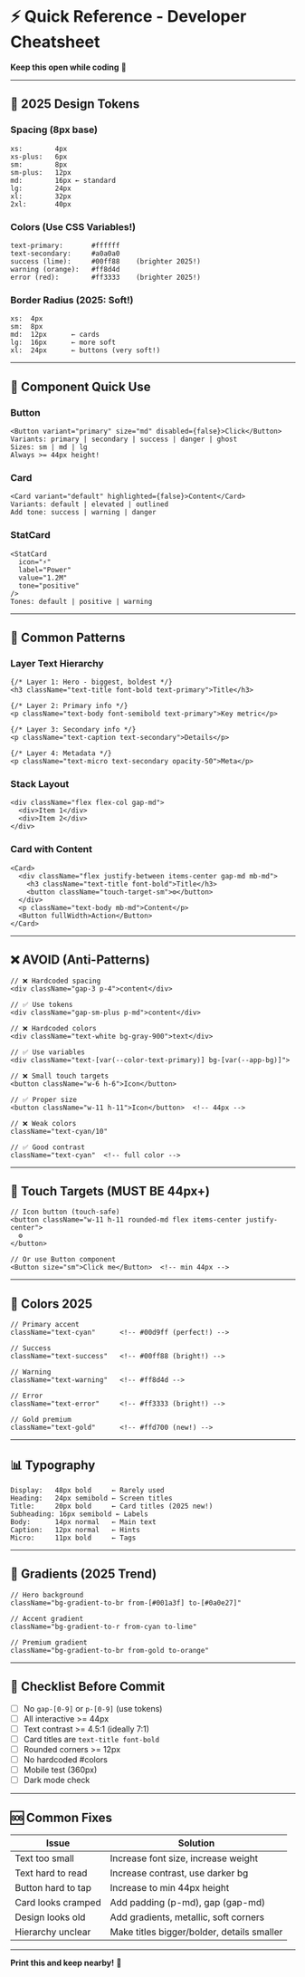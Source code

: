 # ⚡ Quick Reference - Developer Cheatsheet

**Keep this open while coding** 📌

---

## 🎨 2025 Design Tokens

### Spacing (8px base)
```
xs:        4px
xs-plus:   6px
sm:        8px
sm-plus:   12px
md:        16px ← standard
lg:        24px
xl:        32px
2xl:       40px
```

### Colors (Use CSS Variables!)
```
text-primary:       #ffffff
text-secondary:     #a0a0a0
success (lime):     #00ff88    (brighter 2025!)
warning (orange):   #ff8d4d
error (red):        #ff3333    (brighter 2025!)
```

### Border Radius (2025: Soft!)
```
xs:  4px
sm:  8px
md:  12px      ← cards
lg:  16px      ← more soft
xl:  24px      ← buttons (very soft!)
```

---

## 🧩 Component Quick Use

### Button
```tsx
<Button variant="primary" size="md" disabled={false}>Click</Button>
Variants: primary | secondary | success | danger | ghost
Sizes: sm | md | lg
Always >= 44px height!
```

### Card
```tsx
<Card variant="default" highlighted={false}>Content</Card>
Variants: default | elevated | outlined
Add tone: success | warning | danger
```

### StatCard
```tsx
<StatCard
  icon="⚡"
  label="Power"
  value="1.2M"
  tone="positive"
/>
Tones: default | positive | warning
```

---

## 📐 Common Patterns

### Layer Text Hierarchy
```tsx
{/* Layer 1: Hero - biggest, boldest */}
<h3 className="text-title font-bold text-primary">Title</h3>

{/* Layer 2: Primary info */}
<p className="text-body font-semibold text-primary">Key metric</p>

{/* Layer 3: Secondary info */}
<p className="text-caption text-secondary">Details</p>

{/* Layer 4: Metadata */}
<p className="text-micro text-secondary opacity-50">Meta</p>
```

### Stack Layout
```tsx
<div className="flex flex-col gap-md">
  <div>Item 1</div>
  <div>Item 2</div>
</div>
```

### Card with Content
```tsx
<Card>
  <div className="flex justify-between items-center gap-md mb-md">
    <h3 className="text-title font-bold">Title</h3>
    <button className="touch-target-sm">⚙️</button>
  </div>
  <p className="text-body mb-md">Content</p>
  <Button fullWidth>Action</Button>
</Card>
```

---

## ❌ AVOID (Anti-Patterns)

```tsx
// ❌ Hardcoded spacing
<div className="gap-3 p-4">content</div>

// ✅ Use tokens
<div className="gap-sm-plus p-md">content</div>

// ❌ Hardcoded colors
<div className="text-white bg-gray-900">text</div>

// ✅ Use variables
<div className="text-[var(--color-text-primary)] bg-[var(--app-bg)]">

// ❌ Small touch targets
<button className="w-6 h-6">Icon</button>

// ✅ Proper size
<button className="w-11 h-11">Icon</button>  <!-- 44px -->

// ❌ Weak colors
className="text-cyan/10"

// ✅ Good contrast
className="text-cyan"  <!-- full color -->
```

---

## 🎯 Touch Targets (MUST BE 44px+)

```tsx
// Icon button (touch-safe)
<button className="w-11 h-11 rounded-md flex items-center justify-center">
  ⚙️
</button>

// Or use Button component
<Button size="sm">Click me</Button>  <!-- min 44px -->
```

---

## 🌈 Colors 2025

```tsx
// Primary accent
className="text-cyan"      <!-- #00d9ff (perfect!) -->

// Success
className="text-success"   <!-- #00ff88 (bright!) -->

// Warning
className="text-warning"   <!-- #ff8d4d -->

// Error
className="text-error"     <!-- #ff3333 (bright!) -->

// Gold premium
className="text-gold"      <!-- #ffd700 (new!) -->
```

---

## 📊 Typography

```
Display:   48px bold     ← Rarely used
Heading:   24px semibold ← Screen titles
Title:     20px bold     ← Card titles (2025 new!)
Subheading: 16px semibold ← Labels
Body:      14px normal   ← Main text
Caption:   12px normal   ← Hints
Micro:     11px bold     ← Tags
```

---

## 🎨 Gradients (2025 Trend)

```tsx
// Hero background
className="bg-gradient-to-br from-[#001a3f] to-[#0a0e27]"

// Accent gradient
className="bg-gradient-to-r from-cyan to-lime"

// Premium gradient
className="bg-gradient-to-br from-gold to-orange"
```

---

## 🎯 Checklist Before Commit

- [ ] No `gap-[0-9]` or `p-[0-9]` (use tokens)
- [ ] All interactive >= 44px
- [ ] Text contrast >= 4.5:1 (ideally 7:1)
- [ ] Card titles are `text-title font-bold`
- [ ] Rounded corners >= 12px
- [ ] No hardcoded #colors
- [ ] Mobile test (360px)
- [ ] Dark mode check

---

## 🆘 Common Fixes

| Issue | Solution |
|-------|----------|
| Text too small | Increase font size, increase weight |
| Text hard to read | Increase contrast, use darker bg |
| Button hard to tap | Increase to min 44px height |
| Card looks cramped | Add padding (p-md), gap (gap-md) |
| Design looks old | Add gradients, metallic, soft corners |
| Hierarchy unclear | Make titles bigger/bolder, details smaller |

---

**Print this and keep nearby!** 🎨
